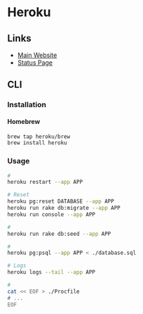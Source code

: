 # Heroku

## Links

- [Main Website](https://heroku.com)
- [Status Page](https://status.heroku.com/)

## CLI

### Installation

#### Homebrew

```sh
brew tap heroku/brew
brew install heroku
```

### Usage

```sh
#
heroku restart --app APP

# Reset
heroku pg:reset DATABASE --app APP
heroku run rake db:migrate --app APP
heroku run console --app APP

#
heroku run rake db:seed --app APP

#
heroku pg:psql --app APP < ./database.sql

# Logs
heroku logs --tail --app APP

#
cat << EOF > ./Procfile
# ...
EOF
```
